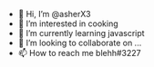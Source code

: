 - 👋 Hi, I’m @asherX3
- 👀 I’m interested in cooking
- 🌱 I’m currently learning javascript
- 💞️ I’m looking to collaborate on ...
- 📫 How to reach me blehh#3227

<!---
asherX3/asherX3 is a ✨ special ✨ repository because its `README.md` (this file) appears on your GitHub profile.
You can click the Preview link to take a look at your changes.
--->
